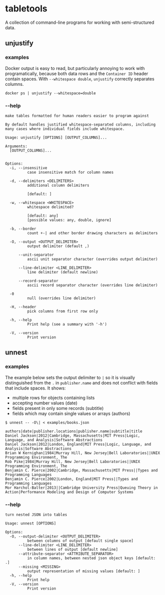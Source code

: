 # tabletools

A collection of command-line programs for working with semi-structured data.

## unjustify

### examples

Docker output is easy to read, but particularly annoying to work with programatically, because both data rows and the `Container ID` header contain spaces.  With `--whitespace double`, `unjustify` correctly separates columns.

`docker ps | unjustify --whitespace=double`

### --help

```
make tables formatted for human readers easier to program against

By default handles justified whitespace-separated columns, including many cases where individual fields include whitespace.

Usage: unjustify [OPTIONS] [OUTPUT_COLUMNS]...

Arguments:
  [OUTPUT_COLUMNS]...
          

Options:
  -i, --insensitive
          case insensitive match for column names

  -d, --delimiters <DELIMITERS>
          additional column delimiters
          
          [default: ]

  -w, --whitespace <WHITESPACE>
          whitespace delimited?
          
          [default: any]
          [possible values: any, double, ignore]

  -b, --border
          count +-| and other border drawing characters as delimiters

  -O, --output <OUTPUT_DELIMITER>
          output delimiter (default ,)

      --unit-separator
          ascii unit separator character (overrides output delimiter)

      --line-delimiter <LINE_DELIMITER>
          line delimiter (default newline)

      --record-separator
          ascii record separator character (overrides line delimiter)

  -0
          null (overrides line delimiter)

  -H, --header
          pick columns from first row only

  -h, --help
          Print help (see a summary with '-h')

  -V, --version
          Print version
```

## unnest

### examples

The example below sets the output delimiter to `|` so it is visually distinguished from the `.` in `publisher.name` and does not conflict with fields that include spaces.  It shows:
- multiple rows for objects containing lists
- accepting number values (date)
- fields present in only some records (subtitle)
- fields which may contain single values or arrays (authors)

```
$ unnest -- -O\| < examples/books.json

authors|date|publisher.locations|publisher.name|subtitle|title
Daniel Jackson|2012|Cambridge, Massachusetts|MIT Press|Logic, Language, and Analysis|Software Abstractions
Daniel Jackson|2012|London, England|MIT Press|Logic, Language, and Analysis|Software Abstractions
Brian W Kernighan|1984|Murray Hill, New Jersey|Bell Laboratories||UNIX Programming Environment, The
Rob Pike|1984|Murray Hill, New Jersey|Bell Laboratories||UNIX Programming Environment, The
Benjamin C. Pierce|2002|Cambridge, Massachusetts|MIT Press||Types and Programming Languages
Benjamin C. Pierce|2002|London, England|MIT Press||Types and Programming Languages
Mor Harchol-Balter|2013||Cambridge University Press|Queuing Theory in Action|Performance Modeling and Design of Computer Systems
```

### --help

```
turn nested JSON into tables

Usage: unnest [OPTIONS]

Options:
  -O, --output-delimiter <OUTPUT_DELIMITER>
          between columns of output [default single space]
      --line-delimiter <LINE_DELIMITER>
          between lines of output [default newline]
      --attribute-separator <ATTRIBUTE_SEPARATOR>
          in column names, between nested json object keys [default: .]
      --missing <MISSING>
          output representation of missing values [default: ]
  -h, --help
          Print help
  -V, --version
          Print version
```

